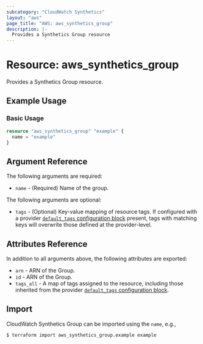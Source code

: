 ```yaml
---
subcategory: "CloudWatch Synthetics"
layout: "aws"
page_title: "AWS: aws_synthetics_group"
description: |-
  Provides a Synthetics Group resource
---
```


# Resource: aws_synthetics_group

Provides a Synthetics Group resource.

## Example Usage

### Basic Usage

```terraform
resource "aws_synthetics_group" "example" {
  name = "example"
}
```

## Argument Reference

The following arguments are required:

* `name` - (Required) Name of the group.

The following arguments are optional:

* `tags` - (Optional) Key-value mapping of resource tags. If configured with a provider [`default_tags` configuration block](/docs/providers/aws/index.html#default_tags-configuration-block) present, tags with matching keys will overwrite those defined at the provider-level.

## Attributes Reference

In addition to all arguments above, the following attributes are exported:

* `arn` - ARN of the Group.
* `id` - ARN of the Group.
* `tags_all` - A map of tags assigned to the resource, including those inherited from the provider [`default_tags` configuration block](https://registry.terraform.io/providers/hashicorp/aws/latest/docs#default_tags-configuration-block).


## Import

CloudWatch Synthetics Group can be imported using the `name`, e.g.,

```
$ terraform import aws_synthetics_group.example example
```
